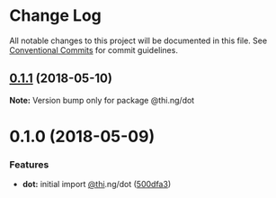 # Change Log

All notable changes to this project will be documented in this file.
See [Conventional Commits](https://conventionalcommits.org) for commit guidelines.

<a name="0.1.1"></a>
## [0.1.1](https://github.com/thi-ng/umbrella/compare/@thi.ng/dot@0.1.0...@thi.ng/dot@0.1.1) (2018-05-10)




**Note:** Version bump only for package @thi.ng/dot

<a name="0.1.0"></a>
# 0.1.0 (2018-05-09)


### Features

* **dot:** initial import [@thi](https://github.com/thi).ng/dot ([500dfa3](https://github.com/thi-ng/umbrella/commit/500dfa3))

